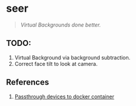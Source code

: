 # seer
> *Virtual Backgrounds done better.*

## TODO:
1. Virtual Background via background subtraction.
1. Correct face tilt to look at camera.


## References
1. [Passthrough devices to docker container](https://stackoverflow.com/a/33992984/3565558)